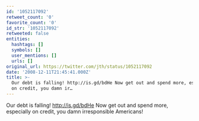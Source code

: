 ```yaml
---
id: '1052117092'
retweet_count: '0'
favorite_count: '0'
id_str: '1052117092'
retweeted: false
entities:
  hashtags: []
  symbols: []
  user_mentions: []
  urls: []
original_url: https://twitter.com/jth/status/1052117092
date: '2008-12-11T21:45:41.000Z'
title: >-
  Our debt is falling! http://is.gd/bdHe Now get out and spend more, especially
  on credit, you damn ir…
---
```


Our debt is falling! http://is.gd/bdHe Now get out and spend more, especially on credit, you damn irresponsible Americans!